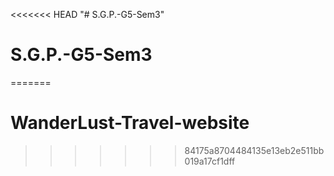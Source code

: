 <<<<<<< HEAD
"# S.G.P.-G5-Sem3" 
# S.G.P.-G5-Sem3
=======
# WanderLust-Travel-website
>>>>>>> 84175a8704484135e13eb2e511bb019a17cf1dff
